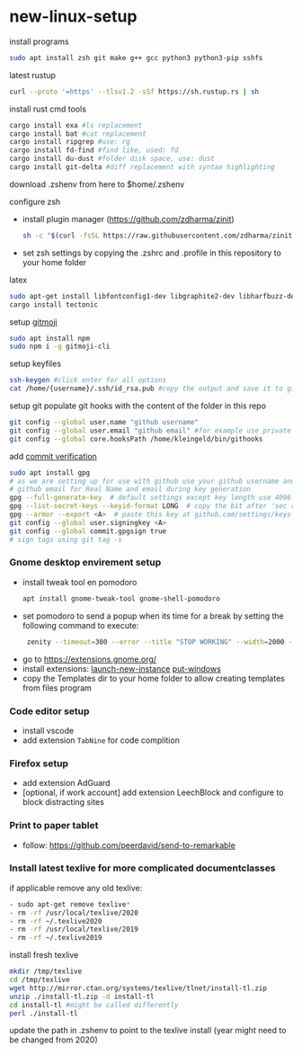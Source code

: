 # new-linux-setup

install programs
```bash
sudo apt install zsh git make g++ gcc python3 python3-pip sshfs
```

latest rustup
```bash
curl --proto '=https' --tlsv1.2 -sSf https://sh.rustup.rs | sh
```

install rust cmd tools
```bash
cargo install exa #ls replacement
cargo install bat #cat replacement
cargo install ripgrep #use: rg
cargo install fd-find #find like, used: fd
cargo install du-dust #folder disk space, use: dust
cargo install git-delta #diff replacement with syntax highlighting
```

download .zshenv from here to $home/.zshenv

configure zsh 
- install plugin manager (https://github.com/zdharma/zinit)
   ```bash
   sh -c "$(curl -fsSL https://raw.githubusercontent.com/zdharma/zinit/master/doc/install.sh)"
   ```
- set zsh settings by copying the .zshrc and .profile in this repository to your home folder


latex
```bash
sudo apt-get install libfontconfig1-dev libgraphite2-dev libharfbuzz-dev libicu-dev libssl-dev zlib1g-dev
cargo install tectonic
```


setup [gitmoji](https://github.com/carloscuesta/gitmoji-cli)
```bash
sudo apt install npm
sudo npm i -g gitmoji-cli
```

setup keyfiles
```bash
ssh-keygen #click enter for all options
cat /home/{username}/.ssh/id_rsa.pub #copy the output and save it to github
```

setup git
populate git hooks with the content of the folder in this repo
```bash
git config --global user.name "github username"
git config --global user.email "github email" #for example use private mail offerd by github
git config --global core.hooksPath /home/kleingeld/bin/githooks
```

add [commit verification](https://help.github.com/en/articles/managing-commit-signature-verification)
```bash
sudo apt install gpg
# as we are setting up for use with github use your github username and 
# github email for Real Name and email during key generation
gpg --full-generate-key  # default settings except key length use 4096
gpg --list-secret-keys --keyid-format LONG  # copy the bit after 'sec rsa4096/' call it A
gpg --armor --export <A>  # paste this key at github.com/settings/keys
git config --global user.signingkey <A>
git config --global commit.gpgsign true
# sign tags using git tag -s
```

### Gnome desktop envirement setup
- install tweak tool en pomodoro
  ```bash
  apt install gnome-tweak-tool gnome-shell-pomodoro
  ```
- set pomodoro to send a popup when its time for a break by setting the following command to execute:
  ```bash
   zenity --timeout=300 --error --title "STOP WORKING" --width=2000 --height=500 --text="**Its time for a break, please stop, it can wait**"
  ```
- go to https://extensions.gnome.org/
- install extensions: [launch-new-instance](https://extensions.gnome.org/extension/600/launch-new-instance/) [put-windows](https://extensions.gnome.org/extension/39/put-windows/)
- copy the Templates dir to your home folder to allow creating templates from files program

### Code editor setup
- install vscode 
- add extension `TabNine` for code complition

### Firefox setup
- add extension AdGuard
- [optional, if work account] add extension LeechBlock and configure to block distracting sites

### Print to paper tablet
- follow: https://github.com/peerdavid/send-to-remarkable

### Install latest texlive for more complicated documentclasses
if applicable remove any old texlive:
```bash
- sudo apt-get remove texlive*
- rm -rf /usr/local/texlive/2020
- rm -rf ~/.texlive2020
- rm -rf /usr/local/texlive/2019
- rm -rf ~/.texlive2019
```
install fresh texlive
```bash
mkdir /tmp/texlive
cd /tmp/texlive
wget http://mirror.ctan.org/systems/texlive/tlnet/install-tl.zip
unzip ./install-tl.zip -d install-tl
cd install-tl #might be called differently
perl ./install-tl
```
update the path in .zshenv to point to the texlive install (year might need to be changed from 2020)
